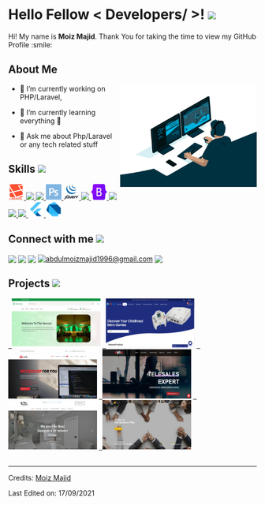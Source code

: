 <h1> Hello Fellow < Developers/ >! <img src = "https://raw.githubusercontent.com/MartinHeinz/MartinHeinz/master/wave.gif" width = 30px> </h1>
<p align='center'>
</p>


<div size='20px'> Hi! My name is <b>Moiz Majid</b>. Thank You for taking the time to view my GitHub Profile :smile: 
</div>

<h2> About Me </h2>

<img width="55%" align="right" alt="Github" src="https://github.com/manojuppala/manojuppala/blob/master/assets/code.gif?raw=true" />


- 🔭 I’m currently working on PHP/Laravel,
 
- 🌱 I’m currently learning everything 🤣 

- 💬 Ask me about Php/Laravel or any tech related stuff 

<h2> Skills <img src = "https://media2.giphy.com/media/QssGEmpkyEOhBCb7e1/giphy.gif?cid=ecf05e47a0n3gi1bfqntqmob8g9aid1oyj2wr3ds3mg700bl&rid=giphy.gif" width = 32px> </h2>
<a href= https://github.com/Aditya664?tab=repositories&q=&type=&language=python&sort= > <img width ='32px' src ='https://raw.githubusercontent.com/devicons/devicon/00f02ef57fb7601fd1ddcc2fe6fe670fef3ae3e4/icons/laravel/laravel-plain-wordmark.svg'> </a>
 <a href= https://github.com/Aditya664?tab=repositories&q=&type=&language=python&sort= > <img width ='32px' src ='https://raw.githubusercontent.com/abranhe/programming-languages-logos/master/src/php/php.png'> </a>
 <a href= https://github.com/Aditya664?tab=repositories&q=&type=&language=python&sort= > <img width ='32px' src ='https://pngimg.com/uploads/mysql/mysql_PNG6.png'> </a>
 <a href= https://github.com/Aditya664?tab=repositories&q=&type=&language=python&sort= > <img width ='32px' src ='https://raw.githubusercontent.com/devicons/devicon/00f02ef57fb7601fd1ddcc2fe6fe670fef3ae3e4/icons/photoshop/photoshop-plain.svg'> </a>
 <a href= https://github.com/Aditya664?tab=repositories&q=&type=&language=python&sort= > <img width ='32px' src ='https://raw.githubusercontent.com/devicons/devicon/00f02ef57fb7601fd1ddcc2fe6fe670fef3ae3e4/icons/jquery/jquery-original-wordmark.svg'> </a>
<a href= https://github.com/Aditya664?tab=repositories&q=&type=&language=javascript&sort= > <img width ='32px' src ='https://raw.githubusercontent.com/rahulbanerjee26/githubAboutMeGenerator/main/icons/javascript.svg'> </a>
 <a href= https://github.com/Aditya664?tab=repositories&q=&type=&language=python&sort= > <img width ='32px' src ='https://raw.githubusercontent.com/devicons/devicon/00f02ef57fb7601fd1ddcc2fe6fe670fef3ae3e4/icons/bootstrap/bootstrap-original.svg'> </a>
<a href= https://github.com/Aditya664?tab=repositories&q=&type=&language=css&sort= > <img width ='32px' src ='https://raw.githubusercontent.com/rahulbanerjee26/githubAboutMeGenerator/main/icons/css.svg'> </a>
<a href= https://github.com/Aditya664?tab=repositories&q=&type=&language=csharp&sort= > <img width ='32px' src ='https://raw.githubusercontent.com/abranhe/programming-languages-logos/master/src/html/html.png'> </a>
<a href= https://github.com/Aditya664?tab=repositories&q=&type=&language=android&sort= > <img width ='32px' src ='https://raw.githubusercontent.com/rahulbanerjee26/githubAboutMeGenerator/main/icons/android.svg'> </a>
<a href= https://github.com/Aditya664?tab=repositories&q=&type=&language=android&sort= > <img width ='32px' src ='https://raw.githubusercontent.com/github/explore/80688e429a7d4ef2fca1e82350fe8e3517d3494d/topics/flutter/flutter.png'> </a>
<a href= https://github.com/Aditya664?tab=repositories&q=&type=&language=android&sort= > <img width ='32px' src ='https://raw.githubusercontent.com/github/explore/80688e429a7d4ef2fca1e82350fe8e3517d3494d/topics/dart/dart.png'> </a>


<h2> Connect with me <img src='https://raw.githubusercontent.com/ShahriarShafin/ShahriarShafin/main/Assets/handshake.gif' width="100px"> </h2>
<a href = 'https://www.linkedin.com/in/moiz-majid-38318121b/'> <img width = '32px' align= 'center' src="https://raw.githubusercontent.com/rahulbanerjee26/githubAboutMeGenerator/main/icons/linked-in-alt.svg"/></a> 
<a href = 'https://www.facebook.com/prinxmoizkhan/'> <img width = '32px' align= 'center' src="https://raw.githubusercontent.com/rahulbanerjee26/githubAboutMeGenerator/main/icons/facebook.svg"/></a> 
 <a href = 'https://www.instagram.com/moizmajid96/'> <img width = '32px' align= 'center' src="https://raw.githubusercontent.com/rahulbanerjee26/githubAboutMeGenerator/main/icons/instagram.svg"/></a> 
<a href = '#'> <img width = '32px' align= 'center' title='abdulmoizmajid1996@gmail.com' src="https://upload.wikimedia.org/wikipedia/commons/thumb/7/7e/Gmail_icon_%282020%29.svg/512px-Gmail_icon_%282020%29.svg.png"/></a> 
<a href = '#'> <img width = '32px' align= 'center' src="https://raw.githubusercontent.com/rahulbanerjee26/githubAboutMeGenerator/main/icons/portfolio.png"/></a> 

 
 
 
 
<h2> Projects <img src='https://raw.githubusercontent.com/ShahriarShafin/ShahriarShafin/main/Assets/handshake.gif' width="100px"> </h2>
<code><a href="http://venuec.citizenexpress.pk/"> <img  height="100" width="180"
src="https://raw.githubusercontent.com/ameerhamza006/ameerhamza006/main/porfolio/venuce.JPG"></a></code>
<code><a href="https://check.silver-ox.com/"> <img height="100" width="180"
src="https://raw.githubusercontent.com/ameerhamza006/ameerhamza006/main/porfolio/retro.JPG"></a></code>
<code><a href="https://almdigitalenterprise.com/"> <img height="100" width="180"
src="https://github.com/MoizMajid96/MoizMajid96/blob/main/images/almdigitalenterprise.JPG"></a></code>
<code><a href="https://alphasolutions.com.pk/"> <img height="100" width="180"
src="https://github.com/MoizMajid96/MoizMajid96/blob/main/images/alphasolutions.JPG"></a></code>
<code><a href="https://rungwala.com.pk/"> <img height="100" width="180"
src="https://github.com/MoizMajid96/MoizMajid96/blob/main/images/rungwala.JPG"></a></code>
<code><a href="http://lanippon.almscs.com/"> <img height="100" width="180"
src="https://github.com/MoizMajid96/MoizMajid96/blob/main/images/lanippon.JPG"></a></code>
<br>
<br>


-----
Credits: [Moiz Majid](https://github.com/MoizMajid96)

Last Edited on: 17/09/2021
